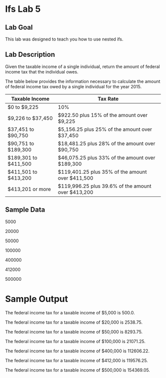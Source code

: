 # Ifs Lab 5
## Lab Goal
This lab was designed to teach you how to use nested ifs. 

## Lab Description
Given the taxable income of a single individual, return the amount of federal income tax that the individual owes. 


The table below provides the information necessary to calculate the amount of federal income tax owed by a single individual for the year 2015. 

 | Taxable Income  | Tax Rate  |
| ------------- | ------------- |
| $0 to $9,225  | 10%   |
| $9,226 to $37,450   | $922.50 plus 15% of the amount over $9,225   |
| $37,451 to $90,750    | $5,156.25 plus 25% of the amount over $37,450   |
| $90,751 to $189,300   | $18,481.25 plus 28% of the amount over $90,750   |
| $189,301 to $411,500   | $46,075.25 plus 33% of the amount over $189,300   |
| $411,501 to $413,200   | $119,401.25 plus 35% of the amount over $411,500   |
| $413,201 or more   | $119,996.25 plus 39.6% of the amount over $413,200   |


## Sample Data 

5000 

20000 

50000 

100000 

400000 

412000 

500000 

 

# Sample Output 

The federal income tax for a taxable income of   $5,000 is 500.0. 

The federal income tax for a taxable income of  $20,000 is 2538.75. 

The federal income tax for a taxable income of  $50,000 is 8293.75. 

The federal income tax for a taxable income of $100,000 is 21071.25. 

The federal income tax for a taxable income of $400,000 is 112606.22. 

The federal income tax for a taxable income of $412,000 is 119576.25. 

The federal income tax for a taxable income of $500,000 is 154369.05. 

 

 